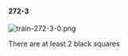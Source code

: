 #### 272-3
![train-272-3-0.png](https://github.com/lil-lab/nlvr/raw/master/nlvr/train/images/29/train-272-3-0.png "train-272-3-0.png")

There are at least 2 black squares